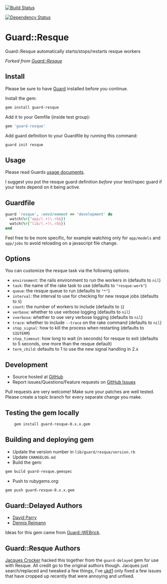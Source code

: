 [![Build Status](https://travis-ci.org/rainforestapp/guard-resque.png?branch=master)](https://travis-ci.org/rainforestapp/guard-resque)

[![Dependency Status](https://gemnasium.com/rainforestapp/guard-resque.png)](https://gemnasium.com/rainforestapp/guard-resque)


# Guard::Resque

Guard::Resque automatically starts/stops/restarts resque workers

*Forked from [Guard::Resque](http://github.com/railsjedi/guard-resque)*

## Install

Please be sure to have [Guard](http://github.com/guard/guard) installed before you continue.

Install the gem:

```bash
gem install guard-resque
```

Add it to your Gemfile (inside test group):

```bash
gem 'guard-resque'
```

Add guard definition to your Guardfile by running this command:

```bash
guard init resque
```

## Usage

Please read Guards [usage documents](http://github.com/guard/guard#readme).

I suggest you put the resque guard definition *before* your test/rspec guard if your tests depend on it being active.

## Guardfile

```ruby
guard 'resque', :environment => 'development' do
  watch(%r{^app/(.+)\.rb$})
  watch(%r{^lib/(.+)\.rb$})
end
```

Feel free to be more specific, for example watching only for `app/models` and `app/jobs` to avoid reloading on a javascript file change.

## Options

You can customize the resque task via the following options:

* `environment`: the rails environment to run the workers in (defaults to `nil`)
* `task`: the name of the rake task to use (defaults to `"resque:work"`)
* `queue`: the resque queue to run (defaults to `"*"`)
* `interval`: the interval to use for checking for new resque jobs (defaults to `5`)
* `count`: the number of workers to include (defaults to `1`)
* `verbose`: whether to use verbose logging (defaults to `nil`)
* `vverbose`: whether to use very verbose logging (defaults to `nil`)
* `trace`: whether to include `--trace` on the rake command (defaults to `nil`)
* `stop_signal`: how to kill the process when restarting (defaults to `SIGTERM`)
* `stop_timeout`: how long to wait (in seconds) for resque to exit (defaults to 5 seconds, one more than the resque default)
* `term_child`: defaults to 1 to use the new signal handling in 2.x


## Development

 * Source hosted at [GitHub](http://github.com/ukd1/guard-resque)
 * Report issues/Questions/Feature requests on [GitHub Issues](http://github.com/ukd1/guard-resque/issues)

Pull requests are very welcome! Make sure your patches are well tested. Please create a topic branch for every separate change you make.

## Testing the gem locally

```bash
    gem install guard-resque-0.x.x.gem
```

## Building and deploying gem

 * Update the version number in `lib/guard/resque/version.rb`
 * Update `CHANGELOG.md`
 * Build the gem:

```bash
gem build guard-resque.gemspec
```

 * Push to rubygems.org:

```bash
gem push guard-resque-0.x.x.gem
```


## Guard::Delayed Authors

  * [David Parry](https://github.com/suranyami)
  * [Dennis Reimann](https://github.com/dbloete)

Ideas for this gem came from [Guard::WEBrick](http://github.com/fnichol/guard-webrick).


## Guard::Resque Authors

[Jacques Crocker](https://github.com/railsjedi) hacked this together from the `guard-delayed` gem for use with Resque. All credit go to the original authors though. Jacques just search/replaced and tweaked a few things, I've [ukd1](https://github.com/ukd1) only fixed a few issues that have cropped up recently that were annoying and unfixed.